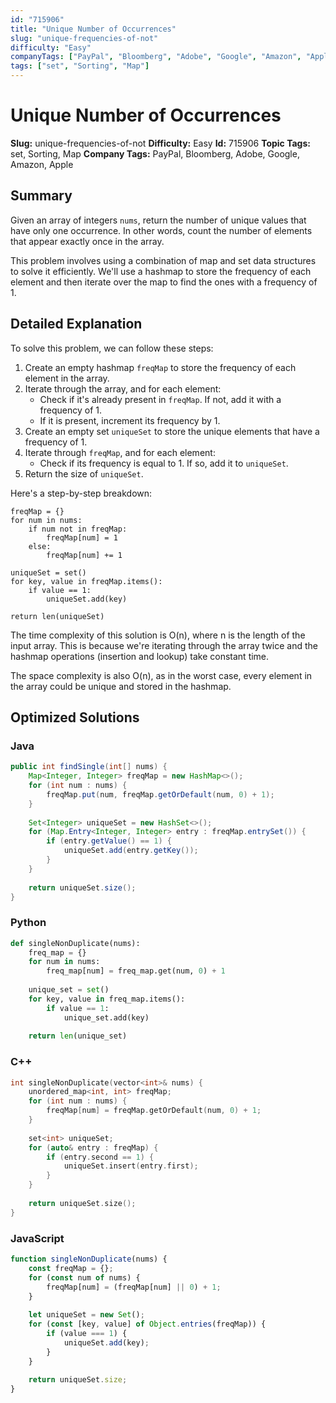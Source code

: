 ```yaml
---
id: "715906"
title: "Unique Number of Occurrences"
slug: "unique-frequencies-of-not"
difficulty: "Easy"
companyTags: ["PayPal", "Bloomberg", "Adobe", "Google", "Amazon", "Apple"]
tags: ["set", "Sorting", "Map"]
---
```


**Unique Number of Occurrences**
==========================

**Slug:** unique-frequencies-of-not
**Difficulty:** Easy
**Id:** 715906
**Topic Tags:** set, Sorting, Map
**Company Tags:** PayPal, Bloomberg, Adobe, Google, Amazon, Apple

## Summary
Given an array of integers `nums`, return the number of unique values that have only one occurrence. In other words, count the number of elements that appear exactly once in the array.

This problem involves using a combination of map and set data structures to solve it efficiently. We'll use a hashmap to store the frequency of each element and then iterate over the map to find the ones with a frequency of 1.

## Detailed Explanation
To solve this problem, we can follow these steps:

1. Create an empty hashmap `freqMap` to store the frequency of each element in the array.
2. Iterate through the array, and for each element:
	* Check if it's already present in `freqMap`. If not, add it with a frequency of 1.
	* If it is present, increment its frequency by 1.
3. Create an empty set `uniqueSet` to store the unique elements that have a frequency of 1.
4. Iterate through `freqMap`, and for each element:
	* Check if its frequency is equal to 1. If so, add it to `uniqueSet`.
5. Return the size of `uniqueSet`.

Here's a step-by-step breakdown:

```
freqMap = {}
for num in nums:
    if num not in freqMap:
        freqMap[num] = 1
    else:
        freqMap[num] += 1

uniqueSet = set()
for key, value in freqMap.items():
    if value == 1:
        uniqueSet.add(key)

return len(uniqueSet)
```

The time complexity of this solution is O(n), where n is the length of the input array. This is because we're iterating through the array twice and the hashmap operations (insertion and lookup) take constant time.

The space complexity is also O(n), as in the worst case, every element in the array could be unique and stored in the hashmap.

## Optimized Solutions

### Java
```java
public int findSingle(int[] nums) {
    Map<Integer, Integer> freqMap = new HashMap<>();
    for (int num : nums) {
        freqMap.put(num, freqMap.getOrDefault(num, 0) + 1);
    }
    
    Set<Integer> uniqueSet = new HashSet<>();
    for (Map.Entry<Integer, Integer> entry : freqMap.entrySet()) {
        if (entry.getValue() == 1) {
            uniqueSet.add(entry.getKey());
        }
    }
    
    return uniqueSet.size();
}
```

### Python
```python
def singleNonDuplicate(nums):
    freq_map = {}
    for num in nums:
        freq_map[num] = freq_map.get(num, 0) + 1
    
    unique_set = set()
    for key, value in freq_map.items():
        if value == 1:
            unique_set.add(key)
    
    return len(unique_set)
```

### C++
```cpp
int singleNonDuplicate(vector<int>& nums) {
    unordered_map<int, int> freqMap;
    for (int num : nums) {
        freqMap[num] = freqMap.getOrDefault(num, 0) + 1;
    }
    
    set<int> uniqueSet;
    for (auto& entry : freqMap) {
        if (entry.second == 1) {
            uniqueSet.insert(entry.first);
        }
    }
    
    return uniqueSet.size();
}
```

### JavaScript
```javascript
function singleNonDuplicate(nums) {
    const freqMap = {};
    for (const num of nums) {
        freqMap[num] = (freqMap[num] || 0) + 1;
    }
    
    let uniqueSet = new Set();
    for (const [key, value] of Object.entries(freqMap)) {
        if (value === 1) {
            uniqueSet.add(key);
        }
    }
    
    return uniqueSet.size;
}
```